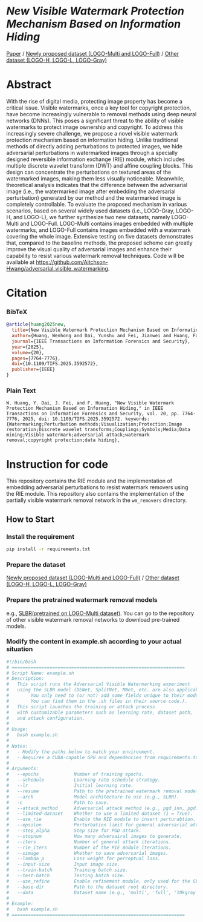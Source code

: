 # *New Visible Watermark Protection Mechanism Based on Information Hiding*

[Paper](https://ieeexplore.ieee.org/document/11095771) / [Newly proposed dataset (LOGO-Multi and LOGO-Full)](https://huggingface.co/datasets/WendellH/Watermark_dataset_LOGO-Full_Multi) / [Other dataset (LOGO-H, LOGO-L, LOGO-Gray)](https://github.com/vinthony/deep-blind-watermark-removal?tab=readme-ov-file#Resources)

# Abstract
With the rise of digital media, protecting image property has become a critical issue. Visible watermarks, once a key tool for copyright protection, have become increasingly vulnerable to removal methods using deep neural networks (DNNs). This poses a significant threat to the ability of visible watermarks to protect image ownership and copyright. To address this increasingly severe challenge, we propose a novel visible watermark protection mechanism based on information hiding. Unlike traditional methods of directly adding perturbations to protected images, we hide adversarial perturbations in watermarked images through a specially designed reversible information exchange (RIE) module, which includes multiple discrete wavelet transform (DWT) and affine coupling blocks. This design can concentrate the perturbations on textured areas of the watermarked images, making them less visually noticeable. Meanwhile, theoretical analysis indicates that the difference between the adversarial image (i.e., the watermarked image after embedding the adversarial perturbation) generated by our method and the watermarked image is completely controllable. To evaluate the proposed mechanism in various scenarios, based on several widely used datasets (i.e., LOGO-Gray, LOGO-H, and LOGO-L), we further synthesize two new datasets, namely LOGO-Multi and LOGO-Full. LOGO-Multi contains images embedded with multiple watermarks, and LOGO-Full contains images embedded with a watermark covering the whole image. Extensive testing on five datasets demonstrates that, compared to the baseline methods, the proposed scheme can greatly improve the visual quality of adversarial images and enhance their capability to resist various watermark removal techniques. Code will be available at https://github.com/Aitchson-Hwang/adversarial_visible_watermarking.

# Citation
### BibTeX
```bibtex
@article{huang2025new,
  title={New Visible Watermark Protection Mechanism Based on Information Hiding},
  author={Huang, Wenhong and Dai, Yunshu and Fei, Jianwei and Huang, Fangjun},
  journal={IEEE Transactions on Information Forensics and Security},
  year={2025},
  volume={20},
  pages={7764-7776},
  doi={10.1109/TIFS.2025.3592572},
  publisher={IEEE}
}
```

### Plain Text
```
W. Huang, Y. Dai, J. Fei, and F. Huang, "New Visible Watermark Protection Mechanism Based on Information Hiding," in IEEE Transactions on Information Forensics and Security, vol. 20, pp. 7764-7776, 2025, doi: 10.1109/TIFS.2025.3592572. keywords: {Watermarking;Perturbation methods;Visualization;Protection;Image restoration;Discrete wavelet transforms;Couplings;Symbols;Media;Data mining;Visible watermark;adversarial attack;watermark removal;copyright protection;data hiding},
```

# Instruction for code
This repository contains the RIE module and the implementation of embedding adversarial perturbations to resist watermark removers using the RIE module. This repository also contains the implementation of the partially visible watermark removal network in the `wm_removers` directory.

## How to Start
### Install the requirement
```bash
pip install -r requirements.txt
```
### Prepare the dataset
[Newly proposed dataset (LOGO-Multi and LOGO-Full)](https://huggingface.co/datasets/WendellH/Watermark_dataset_LOGO-Full_Multi) / [Other dataset (LOGO-H, LOGO-L, LOGO-Gray)](https://github.com/vinthony/deep-blind-watermark-removal?tab=readme-ov-file#Resources)
### Prepare the pretrained watermark removal models
e.g., [SLBR(pretrained on LOGO-Multi dataset)](https://drive.google.com/drive/folders/1fTe1VhCnCCSSaszvDCXey0KBuZc--7i2?usp=sharing). You can go to the repository of other visible watermark removal networks to download pre-trained models.
### Modify the content in example.sh according to your actual situation
```bash
#!/bin/bash
# ================================================================
# Script Name: example.sh
# Description:
#   This script runs the Adversarial Visible Watermarking experiment
#   using the SLBR model (DENet, SplitNet, MNet, etc. are also applicable. 
#        You only need to (or not) add some fields unique to their models. 
#        You can find them in the .sh files in their source code.). 
#   This script launches the training or attack process
#   with customizable parameters such as learning rate, dataset path,
#   and attack configuration.
#
# Usage:
#   bash example.sh
#
# Notes:
#   - Modify the paths below to match your environment.
#   - Requires a CUDA-capable GPU and dependencies from requirements.txt.
#
# Arguments:
#   --epochs             Number of training epochs.
#   --schedule           Learning rate schedule strategy.
#   --lr                 Initial learning rate.
#   --resume             Path to the pretrained watermark removal model checkpoint.
#   --arch               Model architecture to use (e.g., SLBR).
#   -c                   Path to save.
#   --attack_method      Adversarial attack method (e.g., pgd_inn, pgd).
#   --limited-dataset    Whether to use a limited dataset (1 = True).
#   --use_rie            Enable the RIE module to insert perturabtion.
#   --epsilon            Perturbation limit for general adversarial attack (e.g., pgd).
#   --step_alpha         Step size for PGD attack.
#   --stopnum            How many adversairal images to generate.
#   --iters              Number of general attack iterations.
#   --rie_iters          Number of the RIE module iterations.
#   --simage             Whether to save adversarial images.
#   --lambda_p           Loss weight for perceptual loss.
#   --input-size         Input image size.
#   --train-batch        Training batch size.
#   --test-batch         Testing batch size.
#   --use_refine         Enable refinement module, only used for the SLBR model.
#   --base-dir           Path to the dataset root directory.
#   --data               Dataset name (e.g., 'multi', 'full', '10kgray', '10kmid', etc.).
#
# Example:
#   bash example.sh
# ================================================================
```
